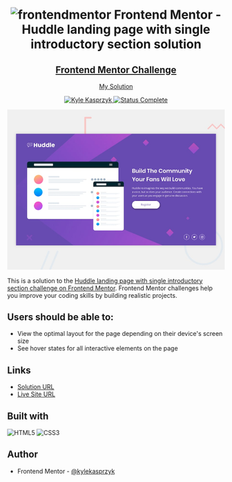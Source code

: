 <div align="center">
  <h1><img src="https://www.frontendmentor.io/static/images/logo-mobile.svg" alt="frontendmentor"> Frontend Mentor - Huddle landing page with single introductory section solution</h1>
  <h2>
    <a href="https://www.frontendmentor.io/challenges/huddle-landing-page-with-a-single-introductory-section-B_2Wvxgi0"><strong>Frontend Mentor Challenge</strong></a>  </h2>
    <p>
    <a href="https://kylekasprzyk.github.io/Frontend-Mentory-Huddle-landing-page/">My Solution</a>
  </p>
</div>

<!-- bagdes -->
<div align="center">
  <!-- profile -->
  <a href="https://www.frontendmentor.io/profile/kylekasprzyk">
    <img src="https://img.shields.io/badge/Profile-Kyle%20Kasprzyk-blue" alt="Kyle Kasprzyk">
  </a>
  <!-- status -->
    <a href="#">
    <img src="https://img.shields.io/badge/Status-Complete-brightgreen" alt="Status Complete">
  </a>
</div>

![](./design/desktop-preview.jpg)

This is a solution to the [Huddle landing page with single introductory section challenge on Frontend Mentor](https://www.frontendmentor.io/challenges/huddle-landing-page-with-a-single-introductory-section-B_2Wvxgi0). Frontend Mentor challenges help you improve your coding skills by building realistic projects. 

## Users should be able to:

- View the optimal layout for the page depending on their device's screen size
- See hover states for all interactive elements on the page

## Links

- [Solution URL](https://www.frontendmentor.io/solutions/huddle-landing-page-solution-flWIYzKD1O)
- [Live Site URL](https://kylekasprzyk.github.io/Frontend-Mentory-Huddle-landing-page/)

## Built with

![HTML5](https://img.shields.io/badge/html5-%23E34F26.svg?style=plastic&logo=html5&logoColor=white)
![CSS3](https://img.shields.io/badge/css3-%231572B6.svg?style=plastic&logo=css3&logoColor=white)

## Author

- Frontend Mentor - [@kylekasprzyk](https://www.frontendmentor.io/profile/kylekasprzyk)
